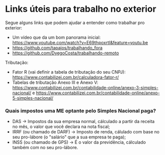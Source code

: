 # Links úteis para trabalho no exterior

Segue alguns links que podem ajudar a entender como trabalhar pro exterior:

- Um vídeo que da um bom panorama inicial: https://www.youtube.com/watch?v=E69thpoxrtI&feature=youtu.be
- https://github.com/tapajos/trabalhando_fora
- https://github.com/DyegoCosta/trabalhando-remoto

Tributação:

- Fator R (vai definir a tabela de tributação do seu CNPJ): https://www.contabilizei.com.br/calculadora-fator-r/
- Tabelas de tributação Anexo III e Anexo V: https://www.contabilizei.com.br/contabilidade-online/anexo-3-simples-nacional/ e https://www.contabilizei.com.br/contabilidade-online/anexo-5-simples-nacional/

### Quais impostos uma ME optante pelo Simples Nacional paga?
  - DAS -> Impostos da sua empresa normal, cálculado a partir da receita no mês, o valor que você declara na nota fiscal;
  - IRRF (ou chamado de DARF) -> Imposto de renda, cálulado com base no seu pro-lábore (o "salário" que a sua empresa te paga);
  - INSS (ou chamado de GPS) -> É o valor da previdência, cálculado também com no seu pro-lábore.
